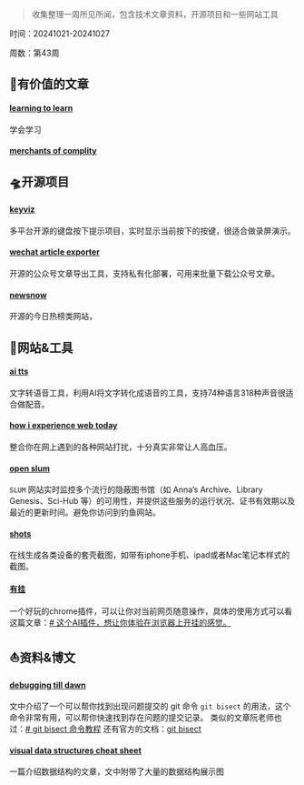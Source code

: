 >收集整理一周所见所闻，包含技术文章资料，开源项目和一些网站工具
>
时间：20241021-20241027
>
周数：第43周

## 📜有价值的文章

#### [learning to learn](https://kevin.the.li/posts/learning-to-learn/)

学会学习

#### [merchants of complity](https://world.hey.com/dhh/merchants-of-complexity-4851301b)


## 🛸开源项目

#### [keyviz](https://github.com/mulaRahul/keyviz)
多平台开源的键盘按下提示项目，实时显示当前按下的按键，很适合做录屏演示。

#### [wechat article exporter](https://github.com/jooooock/wechat-article-exporter)
开源的公众号文章导出工具，支持私有化部署，可用来批量下载公众号文章。

#### [newsnow](https://github.com/ourongxing/newsnow)
开源的今日热榜类网站，

## 🚀网站&工具

#### [ai tts](https://d1tools.com/tools/ai-tts/)
文字转语音工具，利用AI将文字转化成语音的工具，支持74种语言318种声音很适合做配音。

#### [how i experience web today](https://how-i-experience-web-today.com/)
整合你在网上遇到的各种网站打扰，十分真实非常让人高血压。

#### [open slum](https://open-slum.org/)
`SLUM` 网站实时监控多个流行的隐蔽图书馆（如 Anna’s Archive、Library Genesis、Sci-Hub 等）的可用性，并提供这些服务的运行状况、证书有效期以及最近的更新时间。避免你访问到钓鱼网站。

#### [shots](https://shots.so/)
在线生成各类设备的套壳截图，如带有iphone手机、ipad或者Mac笔记本样式的截图。

#### [有挂](https://chromewebstore.google.com/detail/%E6%9C%89%E6%8C%82/chdpdcmianoeafncndadkpmklicedlkl?hl=zh-CN)
一个好玩的chrome插件，可以让你对当前网页随意操作，具体的使用方式可以看这篇文章：[# 这个AI插件，想让你体验在浏览器上开挂的感觉。](https://mp.weixin.qq.com/s/gA_IGG-1jbHTlgrTZkiC6A)

## ⛵资料&博文

#### [debugging till dawn](https://www.mikebuss.com/posts/debugging-till-dawn)
文中介绍了一个可以帮你找到出现问题提交的 git 命令 `git bisect` 的用法，这个命令非常有用，可以帮你快速找到存在问题的提交记录。
类似的文章阮老师也过：[# git bisect 命令教程](https://www.ruanyifeng.com/blog/2018/12/git-bisect.html)
还有官方的文档：[git bisect](https://git-scm.com/docs/git-bisect/zh_HANS-CN)

#### [visual data structures cheat sheet](https://photonlines.substack.com/p/visual-data-structures-cheat-sheet)
一篇介绍数据结构的文章，文中附带了大量的数据结构展示图